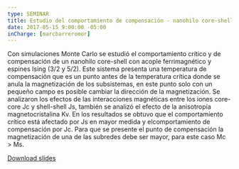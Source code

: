 ```yaml
---
type: SEMINAR
title: Estudio del comportamiento de compensación - nanohilo core-shell por medio de simulaciones Monte Carlo
date: 2017-05-15 9:00:00 -05:00
inCharge: [marcbarreromor]
---
```



Con simulaciones Monte Carlo se estudió el comportamiento crítico y de compensación de un nanohilo core-shell con acople ferrimagnético y espines Ising (3/2 y 5/2). Este sistema presenta una temperatura de compensación que es un punto antes de la temperatura crítica donde se anula la magnetización de los subsistemas, en este punto solo con un
pequeño campo es posible cambiar la dirección de la magnetización. Se analizaron los efectos de las interacciones magnéticas entre los iones core-core Jc y shell-shell Js, también se analizó el efecto de la anisotropía magnetocristalina Kv. En los resultados se obtuvo que el comportamiento crítico está afectado por Js en mayor medida y elcomportamiento de compensación por Jc. Para que se presente el punto de compensación la magnetización de una de las subredes debe ser mayor, para este caso Mc > Ms.

[Download slides](seminar9.pdf)